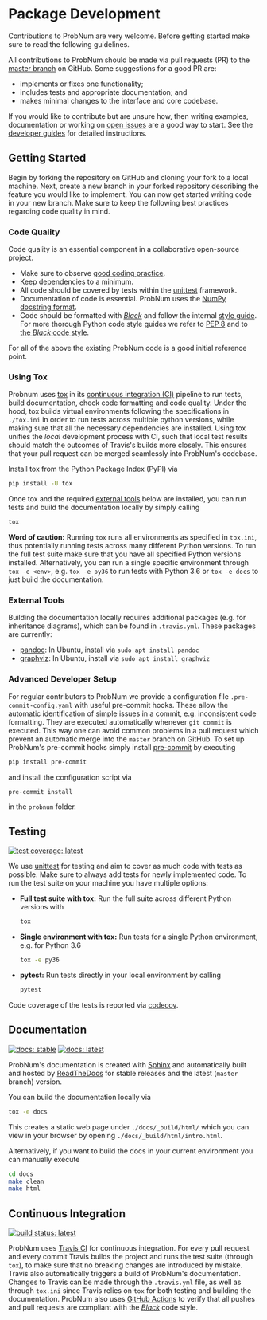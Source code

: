 # Package Development

Contributions to ProbNum are very welcome. Before getting started make sure to read the following guidelines.

All contributions to ProbNum should be made via pull requests (PR) to the
[master branch](https://github.com/probabilistic-numerics/probnum/tree/master) on GitHub. Some suggestions for
a good PR are:

- implements or fixes one functionality;
- includes tests and appropriate documentation; and
- makes minimal changes to the interface and core codebase.

If you would like to contribute but are unsure how, then writing examples, documentation or working on
[open issues](https://github.com/probabilistic-numerics/probnum/issues) are a good way to start. See the
[developer guides](https://probnum.readthedocs.io/en/latest/development/developer_guides.html)
for detailed instructions.

## Getting Started

Begin by forking the repository on GitHub and cloning your fork to a local machine. Next, create a new branch in your 
forked repository describing the feature you would like to implement. You can now get started writing code in your new 
branch. Make sure to keep the following best practices regarding code quality in mind.

### Code Quality

Code quality is an essential component in a collaborative open-source project.

- Make sure to observe [good coding practice](https://www.python.org/dev/peps/pep-0020/).
- Keep dependencies to a minimum.
- All code should be covered by tests within the [unittest](https://docs.python.org/3/library/unittest.html) framework.
- Documentation of code is essential. ProbNum uses the
[NumPy docstring format](https://numpydoc.readthedocs.io/en/latest/format.html).
- Code should be formatted with [*Black*](https://github.com/psf/black) and follow the internal [style guide](https://github.com/probabilistic-numerics/probnum/blob/master/STYLEGUIDE.md).
  For more thorough Python code style guides we refer to [PEP 8](https://www.python.org/dev/peps/pep-0008/) and to [the *Black* code style](https://github.com/psf/black/blob/master/docs/the_black_code_style.md).

For all of the above the existing ProbNum code is a good initial reference point.

### Using Tox

Probnum uses [tox](https://tox.readthedocs.io/en/latest/) in its [continuous integration (CI)](#continuous-integration) 
pipeline to run tests, build documentation, check code formatting and code quality. Under the hood, tox builds virtual 
environments following the specifications in `./tox.ini` in order to run tests across multiple python versions, while 
making sure that all the necessary dependencies are installed. Using tox unifies the *local* development process with CI, 
such that local test results should match the outcomes of Travis's builds more closely. This ensures that your pull 
request can be merged seamlessly into ProbNum's codebase.

Install tox from the Python Package Index (PyPI) via
```bash
pip install -U tox
```
Once tox and the required [external tools](#external-tools) below are installed, you can run tests and build the 
documentation locally by simply calling
```bash
tox
```

**Word of caution:**
Running `tox` runs all environments as specified in `tox.ini`, thus potentially running tests across many different 
Python versions. To run the full test suite make sure that you have all specified Python versions installed.
Alternatively, you can run a single specific environment through `tox -e <env>`, e.g. `tox -e py36` to run tests with 
Python 3.6 or `tox -e docs` to just build the documentation.

### External Tools

Building the documentation locally requires additional packages (e.g. for inheritance diagrams), which can be found in 
`.travis.yml`. These packages are currently:
- [pandoc](https://pandoc.org/): In Ubuntu, install via `sudo apt install pandoc`
- [graphviz](https://graphviz.org/): In Ubuntu, install via `sudo apt install graphviz`

### Advanced Developer Setup

For regular contributors to ProbNum we provide a configuration file `
.pre-commit-config.yaml ` with useful pre-commit hooks. These allow the automatic
identification of simple issues in a commit, e.g. inconsistent code formatting. They are executed automatically whenever
`git commit` is executed. This way one can avoid common problems in a pull request which prevent an automatic merge into 
the `master` branch on GitHub. To set up ProbNum's pre-commit hooks simply install [pre-commit](https://pre-commit.com/) 
by executing
```bash
pip install pre-commit
```
and install the configuration script via 
```
pre-commit install
```
in the `probnum` folder.

## Testing

[![test coverage: latest](https://img.shields.io/codecov/c/gh/probabilistic-numerics/probnum/master?label=Coverage%3A%20latest&logo=codecov)](https://codecov.io/gh/probabilistic-numerics/probnum/branch/master)

We use [unittest](https://docs.python.org/3/library/unittest.html) for testing and aim to cover as much code with tests 
as possible. Make sure to always add tests for newly implemented code. To run the test suite on your machine you have 
multiple options:

- **Full test suite with tox:** Run the full suite across different Python versions with
  
  ```bash
  tox
  ```
  
- **Single environment with tox:** Run tests for a single Python environment, e.g. for Python 3.6
  
  ```bash
  tox -e py36
  ```
  
- **pytest:** Run tests directly in your local environment by calling
  
  ```bash
  pytest
  ```
Code coverage of the tests is reported via [codecov](https://codecov.io/github/probabilistic-numerics/probnum?branch=master). 

## Documentation

[![docs: stable](https://img.shields.io/readthedocs/probnum.svg?logo=read%20the%20docs&logoColor=white&label=Docs:%20stable)](https://probnum.readthedocs.io/en/stable/)
[![docs: latest](https://img.shields.io/readthedocs/probnum.svg?logo=read%20the%20docs&logoColor=white&label=Docs:%20latest)](https://probnum.readthedocs.io/en/latest/)

ProbNum's documentation is created with [Sphinx](https://www.sphinx-doc.org/en/master/) and automatically built and 
hosted by [ReadTheDocs](https://readthedocs.org/projects/probnum/) for stable releases and the latest (`master` branch) 
version.

You can build the documentation locally via
```bash
tox -e docs
```
This creates a static web page under `./docs/_build/html/` which you can view in your browser by opening 
`./docs/_build/html/intro.html`.

Alternatively, if you want to build the docs in your current environment you can manually execute
```bash
cd docs
make clean
make html
```

## Continuous Integration

[![build status: latest](https://img.shields.io/travis/probabilistic-numerics/probnum/master.svg?logo=travis%20ci&logoColor=white&label=Travis%20CI:%20latest)](https://travis-ci.org/github/probabilistic-numerics/probnum/branches)

ProbNum uses [Travis CI](https://travis-ci.org/probabilistic-numerics/probnum) for continuous integration.
For every pull request and every commit Travis builds the project and runs the test suite (through `tox`), to make sure 
that no breaking changes are introduced by mistake. Travis also automatically triggers a 
build of ProbNum's documentation. Changes to Travis can be made through the `.travis.yml` file, as well as through 
`tox.ini` since Travis relies on `tox` for both testing and building the documentation. ProbNum also uses 
[GitHub Actions](https://docs.github.com/en/actions) to verify that all pushes and pull requests are compliant with the 
[*Black*](https://github.com/psf/black) code style.

